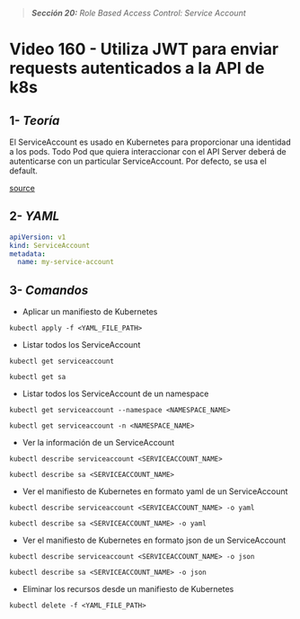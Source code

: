 > _**Sección 20:** Role Based Access Control: Service Account_

# Video 160 - Utiliza JWT para enviar requests autenticados a la API de k8s

## 1- _Teoría_

El ServiceAccount es usado en Kubernetes para proporcionar una identidad a los pods. Todo Pod que quiera interaccionar con el API Server deberá de autenticarse con un particular ServiceAccount. Por defecto, se usa el default.

[source](https://kubernetes.io/docs/tasks/configure-pod-container/configure-service-account/)

## 2- _YAML_

```yaml
apiVersion: v1
kind: ServiceAccount
metadata:
  name: my-service-account
```

## 3- _Comandos_

- Aplicar un manifiesto de Kubernetes

```shell
kubectl apply -f <YAML_FILE_PATH>
```

- Listar todos los ServiceAccount

```shell
kubectl get serviceaccount
```

```shell
kubectl get sa
```

- Listar todos los ServiceAccount de un namespace

```shell
kubectl get serviceaccount --namespace <NAMESPACE_NAME>
```

```shell
kubectl get serviceaccount -n <NAMESPACE_NAME>
```

- Ver la información de un ServiceAccount

```shell
kubectl describe serviceaccount <SERVICEACCOUNT_NAME>
```

```shell
kubectl describe sa <SERVICEACCOUNT_NAME>
```

- Ver el manifiesto de Kubernetes en formato yaml de un ServiceAccount

```shell
kubectl describe serviceaccount <SERVICEACCOUNT_NAME> -o yaml
```

```shell
kubectl describe sa <SERVICEACCOUNT_NAME> -o yaml
```

- Ver el manifiesto de Kubernetes en formato json de un ServiceAccount

```shell
kubectl describe serviceaccount <SERVICEACCOUNT_NAME> -o json
```

```shell
kubectl describe sa <SERVICEACCOUNT_NAME> -o json
```

- Eliminar los recursos desde un manifiesto de Kubernetes

```shell
kubectl delete -f <YAML_FILE_PATH>
```